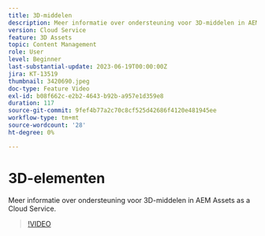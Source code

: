 ```yaml
---
title: 3D-middelen
description: Meer informatie over ondersteuning voor 3D-middelen in AEM Assets as a Cloud Service.
version: Cloud Service
feature: 3D Assets
topic: Content Management
role: User
level: Beginner
last-substantial-update: 2023-06-19T00:00:00Z
jira: KT-13519
thumbnail: 3420690.jpeg
doc-type: Feature Video
exl-id: b08f662c-e2b2-4643-b92b-a957e1d359e8
duration: 117
source-git-commit: 9fef4b77a2c70c8cf525d42686f4120e481945ee
workflow-type: tm+mt
source-wordcount: '28'
ht-degree: 0%

---
```


# 3D-elementen

Meer informatie over ondersteuning voor 3D-middelen in AEM Assets as a Cloud Service.

>[!VIDEO](https://video.tv.adobe.com/v/3420690/?learn=on)

